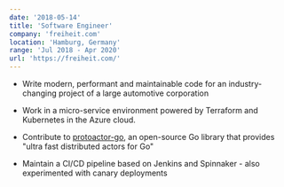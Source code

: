 ```yaml
---
date: '2018-05-14'
title: 'Software Engineer'
company: 'freiheit.com'
location: 'Hamburg, Germany'
range: 'Jul 2018 - Apr 2020'
url: 'https://freiheit.com/'
---
```


- Write modern, performant and maintainable code for an industry-changing project of a large automotive corporation

- Work in a micro-service environment powered by Terraform and Kubernetes in the Azure cloud.

- Contribute to [protoactor-go](https://github.com/AsynkronIT/protoactor-go), an open-source Go library that provides "ultra fast distributed actors for Go"

- Maintain a CI/CD pipeline based on Jenkins and Spinnaker - also experimented with canary deployments

<!-- - Communicate with multi-disciplinary teams of engineers, designers, producers, and clients on a daily basis -->

